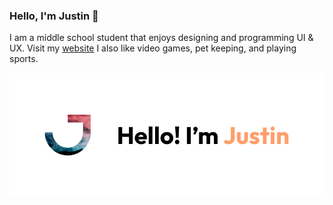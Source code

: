 ### Hello, I'm Justin 👋 

I am a middle school student that enjoys designing and programming UI & UX. Visit my [website](http://kjustin.com) I also like video games, pet keeping, and playing sports.

![Screenshot of a comment on a GitHub issue showing an image, added in the Markdown, of an Octocat smiling and raising a tentacle.](Banner.png)
